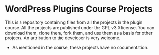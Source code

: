 # WordPress Plugins Course Projects
This is a repository containing files from all the projects in the plugin course. All the projects are published under the GPL v3.0 license. You can download them, clone them, fork them, and use them as a basis for other projects. An attribution to the developer is very welcome.

* As mentioned in the course, these projects have no documentation.
